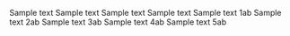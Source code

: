 Sample text
Sample text
Sample text
Sample text
Sample text 1ab
Sample text 2ab
Sample text 3ab
Sample text 4ab
Sample text 5ab
